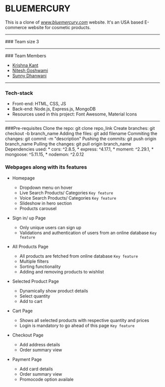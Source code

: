 # BLUEMERCURY

This is a clone of *www.bluemercury.com* website. It's an USA based E-commerce website for cosmetic products.

<hr/>
### Team size
3
<hr/>
### Team Members

- [Krishna Kant](https://github.com/kkm980)
- [Nitesh Goshwami](https://github.com/Nitesh-Goshwami)
- [Sunny Dhanwani](https://github.com/SunnyDhanwani)

<hr/>

### Tech-stack

- Front-end: HTML, CSS, JS <br/>
- Back-end: Node.js, Express.js, MongoDB <br/>
- Resources used in this project: Font Awesome, Material Icons <br/>

<hr/>

###Pre-requisites
Clone the repo:
    git clone repo_link
Create branches:
    git checkout -b branch_name
Adding the files:
    git add filename
Commiting the changes:
    git commit -m "description"
Pushing the commits:
    git push origin branch_name
Pulling the changes:
    git pull origin branch_name
Dependencies used:
    * cors: ^2.8.5,
    * express: ^4.17.1,
    * moment: ^2.29.1,
    * mongoose: ^5.11.15,
    * nodemon: ^2.0.12





### Webpages along with its features

- Homepage
  - Dropdown menu on hover
  - Live Search Products/ Categories ```Key feature```
  - Voice Search Products/ Categories ```Key feature```
  - Slideshow in hero section
  - Products carousel
  
- Sign in/ up Page
  - Only unique users can sign up
  - Validations and authentication of users from an online database ```Key feature```

- All Products Page
  - All products are fetched from online database ```Key feature```
  - Multiple filters
  - Sorting functionality
  - Adding and removing products to wishlist


- Selected Product Page
  - Dynamically show product details
  - Select quantity
  - Add to cart

- Cart Page
  - Shows all selected products with respective quantity and prices
  - Login is mandatory to go ahead of this page ```Key feature```

- Checkout Page 
  - Add address details
  - Order summary view

- Payment Page
  - Add card details
  - Order summary view
  - Promocode option availale
